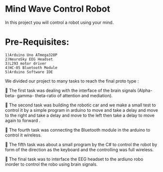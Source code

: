 # Mind Wave Control Robot

In this project you will control a robot using your mind.

# Pre-Requisites:
    1)Arduino Uno ATmega328P
    2)NeuroSky EEG Headset
    3)L293 motor driver
    4)HC-05 Bluetooth Module
    5)Arduino Software IDE

We divided our project to many tasks to reach the final proto type :

 The first task was dealing with the interface of the brain signals (Alpha- beta- gamma- theta-ratio of
attention and mediation).


 The second task was building the robotic car and we make a small test to control it by
a simple program in arduino to move and take a delay and move to the
right and take a delay and move to the left then take a delay to move again to
forward .


 The fourth task was connecting the Bluetooth module in the arduino to control it
wireless.


 The fifth task was about a small program by the C# to control the robot by form of
the direction as the keyboard and the controlling was full wireless.


 The final task was to interface the EEG headset to the ardiuno robo inorder to control the 
robo using brain signals.
